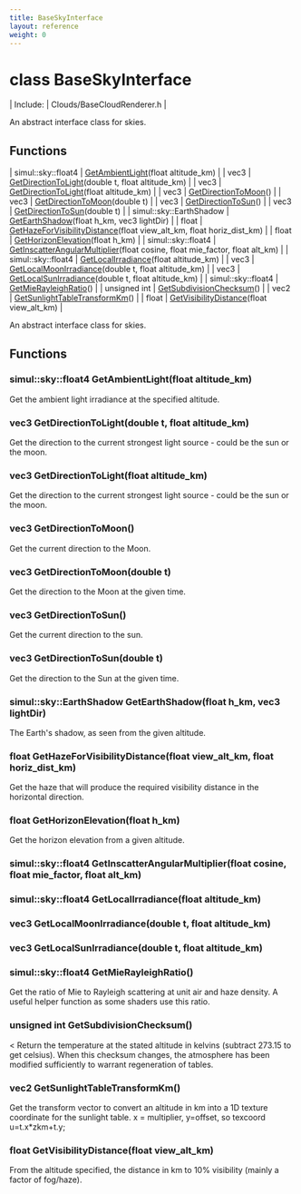 ```yaml
---
title: BaseSkyInterface
layout: reference
weight: 0
---
```

class BaseSkyInterface
===

| Include: | Clouds/BaseCloudRenderer.h |

An abstract interface class for skies.
  


Functions
---

| simul::sky::float4 | [GetAmbientLight](#GetAmbientLight)(float altitude_km) |
| vec3 | [GetDirectionToLight](#GetDirectionToLight)(double t, float altitude_km) |
| vec3 | [GetDirectionToLight](#GetDirectionToLight)(float altitude_km) |
| vec3 | [GetDirectionToMoon](#GetDirectionToMoon)() |
| vec3 | [GetDirectionToMoon](#GetDirectionToMoon)(double t) |
| vec3 | [GetDirectionToSun](#GetDirectionToSun)() |
| vec3 | [GetDirectionToSun](#GetDirectionToSun)(double t) |
| simul::sky::EarthShadow | [GetEarthShadow](#GetEarthShadow)(float h_km, vec3 lightDir) |
| float | [GetHazeForVisibilityDistance](#GetHazeForVisibilityDistance)(float view_alt_km, float horiz_dist_km) |
| float | [GetHorizonElevation](#GetHorizonElevation)(float h_km) |
| simul::sky::float4 | [GetInscatterAngularMultiplier](#GetInscatterAngularMultiplier)(float cosine, float mie_factor, float alt_km) |
| simul::sky::float4 | [GetLocalIrradiance](#GetLocalIrradiance)(float altitude_km) |
| vec3 | [GetLocalMoonIrradiance](#GetLocalMoonIrradiance)(double t, float altitude_km) |
| vec3 | [GetLocalSunIrradiance](#GetLocalSunIrradiance)(double t, float altitude_km) |
| simul::sky::float4 | [GetMieRayleighRatio](#GetMieRayleighRatio)() |
| unsigned int | [GetSubdivisionChecksum](#GetSubdivisionChecksum)() |
| vec2 | [GetSunlightTableTransformKm](#GetSunlightTableTransformKm)() |
| float | [GetVisibilityDistance](#GetVisibilityDistance)(float view_alt_km) |

An abstract interface class for skies.
  


Functions
---

### <a name="GetAmbientLight"/>simul::sky::float4 GetAmbientLight(float altitude_km)
Get the ambient light irradiance at the specified altitude.

### <a name="GetDirectionToLight"/>vec3 GetDirectionToLight(double t, float altitude_km)
Get the direction to the current strongest light source - could be the sun or the moon.

### <a name="GetDirectionToLight"/>vec3 GetDirectionToLight(float altitude_km)
Get the direction to the current strongest light source - could be the sun or the moon.

### <a name="GetDirectionToMoon"/>vec3 GetDirectionToMoon()
Get the current direction to the Moon.

### <a name="GetDirectionToMoon"/>vec3 GetDirectionToMoon(double t)
Get the direction to the Moon at the given time.

### <a name="GetDirectionToSun"/>vec3 GetDirectionToSun()
Get the current direction to the sun.

### <a name="GetDirectionToSun"/>vec3 GetDirectionToSun(double t)
Get the direction to the Sun at the given time.

### <a name="GetEarthShadow"/>simul::sky::EarthShadow GetEarthShadow(float h_km, vec3 lightDir)
The Earth's shadow, as seen from the given altitude.

### <a name="GetHazeForVisibilityDistance"/>float GetHazeForVisibilityDistance(float view_alt_km, float horiz_dist_km)
Get the haze that will produce the required visibility distance in the horizontal direction.

### <a name="GetHorizonElevation"/>float GetHorizonElevation(float h_km)
Get the horizon elevation from a given altitude.

### <a name="GetInscatterAngularMultiplier"/>simul::sky::float4 GetInscatterAngularMultiplier(float cosine, float mie_factor, float alt_km)

### <a name="GetLocalIrradiance"/>simul::sky::float4 GetLocalIrradiance(float altitude_km)

### <a name="GetLocalMoonIrradiance"/>vec3 GetLocalMoonIrradiance(double t, float altitude_km)

### <a name="GetLocalSunIrradiance"/>vec3 GetLocalSunIrradiance(double t, float altitude_km)

### <a name="GetMieRayleighRatio"/>simul::sky::float4 GetMieRayleighRatio()
Get the ratio of Mie to Rayleigh scattering at unit air and haze density. A useful helper function as some shaders use this ratio.

### <a name="GetSubdivisionChecksum"/>unsigned int GetSubdivisionChecksum()
< Return the temperature at the stated altitude in kelvins (subtract 273.15 to get celsius).
When this checksum changes, the atmosphere has been modified sufficiently to warrant regeneration of tables.

### <a name="GetSunlightTableTransformKm"/>vec2 GetSunlightTableTransformKm()
Get the transform vector to convert an altitude in km into a 1D texture coordinate for the sunlight table. x = multiplier, y=offset, so texcoord u=t.x*zkm+t.y;

### <a name="GetVisibilityDistance"/>float GetVisibilityDistance(float view_alt_km)
From the altitude specified, the distance in km to 10% visibility (mainly a factor of fog/haze).
